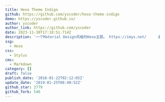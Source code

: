 ```yaml
---
title: Hexo Theme Indigo
github: https://github.com/yscoder/hexo-theme-indigo
demo: https://yscoder.github.io/
author: yscoder
author_link: https://github.com/yscoder
date: 2023-11-30T17:18:51.714Z
description: '一个Material Design风格的Hexo主题。 https://imys.net/ 　　 备用:'
ssg:
  - Hexo
css:
  - Stylus
cms:
  - Markdown
category: []
draft: false
publish_date: '2016-01-22T02:12:05Z'
update_date: '2019-01-25T08:40:52Z'
github_star: 2779
github_fork: 546
---
```

